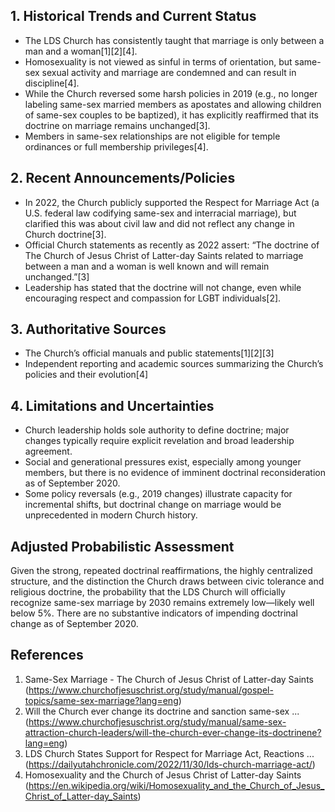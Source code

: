 ## 1. Historical Trends and Current Status

- The LDS Church has consistently taught that marriage is only between a man and a woman[1][2][4].
- Homosexuality is not viewed as sinful in terms of orientation, but same-sex sexual activity and marriage are condemned and can result in discipline[4].
- While the Church reversed some harsh policies in 2019 (e.g., no longer labeling same-sex married members as apostates and allowing children of same-sex couples to be baptized), it has explicitly reaffirmed that its doctrine on marriage remains unchanged[3].
- Members in same-sex relationships are not eligible for temple ordinances or full membership privileges[4].

## 2. Recent Announcements/Policies

- In 2022, the Church publicly supported the Respect for Marriage Act (a U.S. federal law codifying same-sex and interracial marriage), but clarified this was about civil law and did not reflect any change in Church doctrine[3].
- Official Church statements as recently as 2022 assert: “The doctrine of The Church of Jesus Christ of Latter-day Saints related to marriage between a man and a woman is well known and will remain unchanged.”[3]
- Leadership has stated that the doctrine will not change, even while encouraging respect and compassion for LGBT individuals[2].

## 3. Authoritative Sources

- The Church’s official manuals and public statements[1][2][3]
- Independent reporting and academic sources summarizing the Church’s policies and their evolution[4]

## 4. Limitations and Uncertainties

- Church leadership holds sole authority to define doctrine; major changes typically require explicit revelation and broad leadership agreement.
- Social and generational pressures exist, especially among younger members, but there is no evidence of imminent doctrinal reconsideration as of September 2020.
- Some policy reversals (e.g., 2019 changes) illustrate capacity for incremental shifts, but doctrinal change on marriage would be unprecedented in modern Church history.

## Adjusted Probabilistic Assessment

Given the strong, repeated doctrinal reaffirmations, the highly centralized structure, and the distinction the Church draws between civic tolerance and religious doctrine, the probability that the LDS Church will officially recognize same-sex marriage by 2030 remains extremely low—likely well below 5%. There are no substantive indicators of impending doctrinal change as of September 2020.

## References

1. Same-Sex Marriage - The Church of Jesus Christ of Latter-day Saints (https://www.churchofjesuschrist.org/study/manual/gospel-topics/same-sex-marriage?lang=eng)
2. Will the Church ever change its doctrine and sanction same-sex ... (https://www.churchofjesuschrist.org/study/manual/same-sex-attraction-church-leaders/will-the-church-ever-change-its-doctrinene?lang=eng)
3. LDS Church States Support for Respect for Marriage Act, Reactions ... (https://dailyutahchronicle.com/2022/11/30/lds-church-marriage-act/)
4. Homosexuality and the Church of Jesus Christ of Latter-day Saints (https://en.wikipedia.org/wiki/Homosexuality_and_the_Church_of_Jesus_Christ_of_Latter-day_Saints)